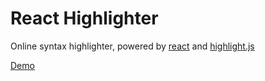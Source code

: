 React Highlighter
=================

Online syntax highlighter, powered by [react](https://github.com/facebook/react) and [highlight.js](http://highlightjs.org/)

[Demo](https://skyline75489.github.io/react-highlighter/)

